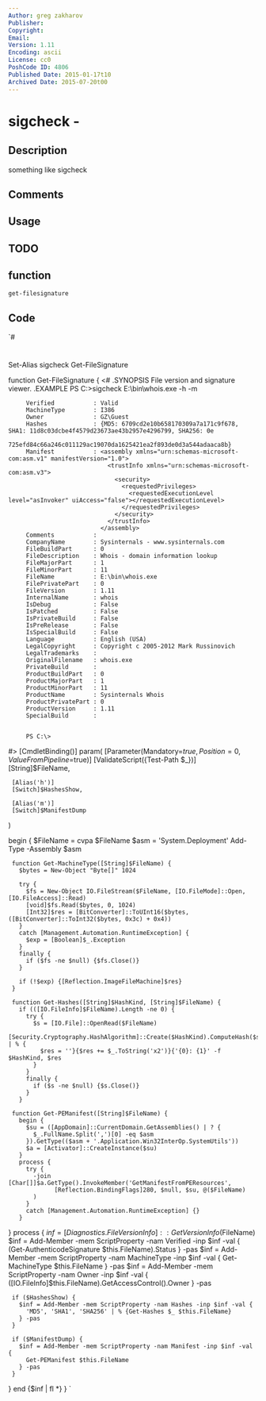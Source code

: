 ```yaml
---
Author: greg zakharov
Publisher: 
Copyright: 
Email: 
Version: 1.11
Encoding: ascii
License: cc0
PoshCode ID: 4806
Published Date: 2015-01-17t10
Archived Date: 2015-07-20t00
---
```


# sigcheck - 

## Description

something like sigcheck

## Comments



## Usage



## TODO



## function

`get-filesignature`

## Code

`#
 #
 Set-Alias sigcheck Get-FileSignature
 
 function Get-FileSignature {
   <#
     .SYNOPSIS
         File version and signature viewer.
     .EXAMPLE
         PS C:\>sigcheck E:\bin\whois.exe -h -m
         
 
         Verified           : Valid
         MachineType        : I386
         Owner              : GZ\Guest
         Hashes             : {MD5: 6709cd2e10b658170309a7a171c9f678, SHA1: 11d8c03dcbe4f4579d23673ae43b2957e4296799, SHA256: 0e
                              725efd84c66a246c011129ac19070da1625421ea2f893de0d3a544adaaca8b}
         Manifest           : <assembly xmlns="urn:schemas-microsoft-com:asm.v1" manifestVersion="1.0">
                                <trustInfo xmlns="urn:schemas-microsoft-com:asm.v3">
                                  <security>
                                    <requestedPrivileges>
                                      <requestedExecutionLevel level="asInvoker" uiAccess="false"></requestedExecutionLevel>
                                    </requestedPrivileges>
                                  </security>
                                </trustInfo>
                              </assembly>
         Comments           :
         CompanyName        : Sysinternals - www.sysinternals.com
         FileBuildPart      : 0
         FileDescription    : Whois - domain information lookup
         FileMajorPart      : 1
         FileMinorPart      : 11
         FileName           : E:\bin\whois.exe
         FilePrivatePart    : 0
         FileVersion        : 1.11
         InternalName       : whois
         IsDebug            : False
         IsPatched          : False
         IsPrivateBuild     : False
         IsPreRelease       : False
         IsSpecialBuild     : False
         Language           : English (USA)
         LegalCopyright     : Copyright c 2005-2012 Mark Russinovich
         LegalTrademarks    :
         OriginalFilename   : whois.exe
         PrivateBuild       :
         ProductBuildPart   : 0
         ProductMajorPart   : 1
         ProductMinorPart   : 11
         ProductName        : Sysinternals Whois
         ProductPrivatePart : 0
         ProductVersion     : 1.11
         SpecialBuild       :
         
         
         PS C:\>
   #>
   [CmdletBinding()]
   param(
     [Parameter(Mandatory=$true, Position=0, ValueFromPipeline=$true)]
     [ValidateScript({Test-Path $_})]
     [String]$FileName,
     
     [Alias('h')]
     [Switch]$HashesShow,
     
     [Alias('m')]
     [Switch]$ManifestDump
   )
   
   begin {
     $FileName = cvpa $FileName
     $asm = 'System.Deployment'
     Add-Type -Assembly $asm
     
     function Get-MachineType([String]$FileName) {
       $bytes = New-Object "Byte[]" 1024
       
       try {
         $fs = New-Object IO.FileStream($FileName, [IO.FileMode]::Open, [IO.FileAccess]::Read)
         [void]$fs.Read($bytes, 0, 1024)
         [Int32]$res = [BitConverter]::ToUInt16($bytes, ([BitConverter]::ToInt32($bytes, 0x3c) + 0x4))
       }
       catch [Management.Automation.RuntimeException] {
         $exp = [Boolean]$_.Exception
       }
       finally {
         if ($fs -ne $null) {$fs.Close()}
       }
       
       if (!$exp) {[Reflection.ImageFileMachine]$res}
     }
     
     function Get-Hashes([String]$HashKind, [String]$FileName) {
       if (([IO.FileInfo]$FileName).Length -ne 0) {
         try {
           $s = [IO.File]::OpenRead($FileName)
           [Security.Cryptography.HashAlgorithm]::Create($HashKind).ComputeHash($s) | % {
             $res = ''}{$res += $_.ToString('x2')}{'{0}: {1}' -f $HashKind, $res
           }
         }
         finally {
           if ($s -ne $null) {$s.Close()}
         }
       }
     
     function Get-PEManifest([String]$FileName) {
       begin {
         $su = ([AppDomain]::CurrentDomain.GetAssemblies() | ? {
           $_.FullName.Split(',')[0] -eq $asm
         }).GetType(($asm + '.Application.Win32InterOp.SystemUtils'))
         $a = [Activator]::CreateInstance($su)
       }
       process {
         try {
           -join [Char[]]$a.GetType().InvokeMember('GetManifestFromPEResources',
                 [Reflection.BindingFlags]280, $null, $su, @($FileName)
           )
         }
         catch [Management.Automation.RuntimeException] {}
       }
   }
   process {
     $inf = [Diagnostics.FileVersionInfo]::GetVersionInfo($FileName)
     $inf = Add-Member -mem ScriptProperty -nam Verified -inp $inf -val {
       (Get-AuthenticodeSignature $this.FileName).Status
     } -pas
     $inf = Add-Member -mem ScriptProperty -nam MachineType -inp $inf -val {
       Get-MachineType $this.FileName
     } -pas
     $inf = Add-Member -mem ScriptProperty -nam Owner -inp $inf -val {
       ([IO.FileInfo]$this.FileName).GetAccessControl().Owner
     } -pas
     
     if ($HashesShow) {
       $inf = Add-Member -mem ScriptProperty -nam Hashes -inp $inf -val {
         'MD5', 'SHA1', 'SHA256' | % {Get-Hashes $_ $this.FileName}
       } -pas
     }
     
     if ($ManifestDump) {
       $inf = Add-Member -mem ScriptProperty -nam Manifest -inp $inf -val {
         Get-PEManifest $this.FileName
       } -pas
     }
   }
   end {$inf | fl *}
 }
`

